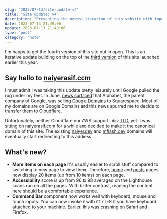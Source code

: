 ```yaml
---
slug: "2023/07/13/site-update-v4"
title: "Site update: v4"
description: "Presenting the newest iteration of this website with important fixes, new canonical domain and more."
date: 2023-07-13 21:49:06
update: 2023-07-13 21:49:06
type: "post"
category: "note"
---
```


I'm happy to get the fourth version of this site out in open. This is an iterative update building on the top of the [third version](/post/2023/02/02/introducing-naiyer-dev/) of this site launched earlier this year.

## Say hello to [naiyerasif.com](https://naiyerasif.com)

I must admit I was taking this update pretty leisurely until Google pulled the rug under my feet. In June, [news surfaced](https://news.ycombinator.com/item?id=36346454) that Alphabet, the parent company of Google, was selling [Google Domains](https://domains.google/) to Squarespace. Most of my domains are on Google Domains and this news spurred me to decide to transfer them to [Cloudflare](https://www.cloudflare.com/).

Unfortunately, neither Cloudflare nor AWS support `.dev` <abbr title="Top-level Domain">TLD</abbr>, yet. I was sitting on [naiyerasif.com](https://naiyerasif.com) for a while and decided to make it the canonical domain of this site. The existing [naiyer.dev](https://naiyer.dev) and [mflash.dev](https://mflash.dev) domains will eventually start redirecting to this address.

## What's new?

- **More items on each page** It's usually easier to scroll stuff compared to switching to new page to view them. Therefore, [home](/) and [posts](/posts/) pages now display 20 items (up from 10 items) on each page.
- **Accessibility** score is up from 96 to 98 averaged on the Lighthouse scans run on all the pages. With better contrast, reading the content here should be a comfortable experience.
- **Command Bar** component now works well with keyboard, mouse and touch inputs. You can now invoke it with <kbd>Ctrl+K</kbd> if you have keyboard attached to your machine. Earlier, this was crashing on Safari and Firefox.
